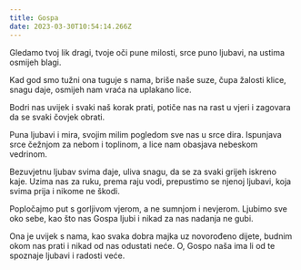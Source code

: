 ```yaml
---
title: Gospa
date: 2023-03-30T10:54:14.266Z
---
```

Gledamo tvoj lik dragi,
tvoje oči pune milosti, srce puno ljubavi,
na ustima osmijeh blagi.

Kad god smo tužni
ona tuguje s nama,
briše naše suze, čupa žalosti klice,
snagu daje, osmijeh nam vraća na uplakano lice.

Bodri nas uvijek i svaki naš korak prati,
potiče nas na rast u vjeri
i zagovara da se svaki čovjek obrati.

Puna ljubavi i mira,
svojim milim pogledom sve nas u srce dira.
Ispunjava srce čežnjom za nebom i toplinom,
a lice nam obasjava nebeskom vedrinom.

Bezuvjetnu ljubav svima daje,
uliva snagu, da se za svaki grijeh iskreno kaje.
Uzima nas za ruku, prema raju vodi,
prepustimo se njenoj ljubavi,
koja svima prija i nikome ne škodi.

Popločajmo put s gorljivom vjerom,
a ne sumnjom i nevjerom.
Ljubimo sve oko sebe,
kao što nas Gospa ljubi
i nikad za nas nadanja ne gubi.

Ona je uvijek s nama,
kao svaka dobra majka uz novorođeno dijete,
budnim okom nas prati i nikad od nas odustati neće.
O, Gospo naša ima li od te spoznaje
ljubavi i radosti veće.